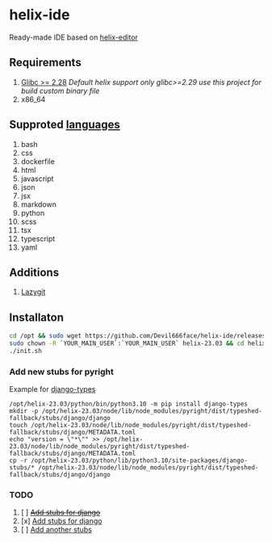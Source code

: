 # helix-ide
Ready-made IDE based on [helix-editor](https://helix-editor.com/)

## Requirements
1. [Glibc >= 2.28](https://github.com/Devil666face/helix-editor-for-custom-glib)
  _Default helix support only glibc>=2.29 use this project for build custom binary file_
3. x86_64

## Supproted [languages](https://github.com/helix-editor/helix/wiki/How-to-install-the-default-language-servers)
1. bash
2. css
3. dockerfile
4. html
5. javascript
6. json
7. jsx
8. markdown
9. python
10. scss
11. tsx
12. typescript
13. yaml

## Additions
1. [Lazygit](https://github.com/jesseduffield/lazygit)

## Installaton 
```bash
cd /opt && sudo wget https://github.com/Devil666face/helix-ide/releases/download/v05.12/helix-ide.tar.gz && sudo tar -xf helix-ide.tar.gz && sudo rm helix-ide.tar.gz
sudo chown -R `YOUR_MAIN_USER`:`YOUR_MAIN_USER` helix-23.03 && cd helix-23.03
./init.sh
```
### Add new stubs for pyright
Example for [django-types](https://pypi.org/project/django-types/)
```
/opt/helix-23.03/python/bin/python3.10 -m pip install django-types
mkdir -p /opt/helix-23.03/node/lib/node_modules/pyright/dist/typeshed-fallback/stubs/django/django
touch /opt/helix-23.03/node/lib/node_modules/pyright/dist/typeshed-fallback/stubs/django/METADATA.toml
echo "version = \"*\"" >> /opt/helix-23.03/node/lib/node_modules/pyright/dist/typeshed-fallback/stubs/django/METADATA.toml
cp -r /opt/helix-23.03/python/lib/python3.10/site-packages/django-stubs/* /opt/helix-23.03/node/lib/node_modules/pyright/dist/typeshed-fallback/stubs/django/django
```

### TODO
1. [ ] [~~Add stubs for django~~](https://github.com/typeddjango/django-stubs)
2. [x] [Add stubs for django](https://pypi.org/project/django-types/)
3. [ ] [Add another stubs](https://github.com/typeddjango/awesome-python-typing)
